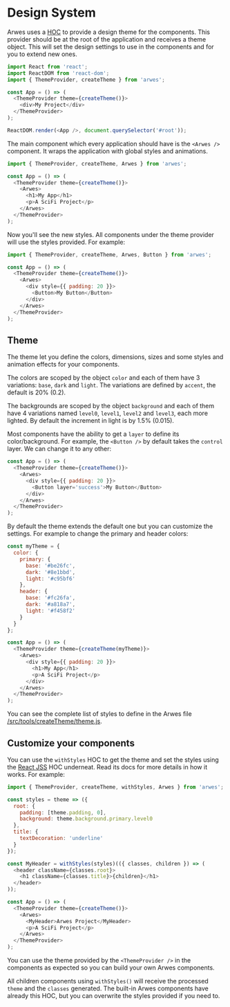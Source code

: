 # Design System

Arwes uses a [HOC](https://reactjs.org/docs/higher-order-components.html)
to provide a design theme for the components. This provider should be at the
root of the application and receives a theme object. This will set the design
settings to use in the components and for you to extend new ones.

```javascript
import React from 'react';
import ReactDOM from 'react-dom';
import { ThemeProvider, createTheme } from 'arwes';

const App = () => (
  <ThemeProvider theme={createTheme()}>
    <div>My Project</div>
  </ThemeProvider>
);

ReactDOM.render(<App />, document.querySelector('#root'));
```

The main component which every application should have is the `<Arwes />` component.
It wraps the application with global styles and animations.

```javascript
import { ThemeProvider, createTheme, Arwes } from 'arwes';

const App = () => (
  <ThemeProvider theme={createTheme()}>
    <Arwes>
      <h1>My App</h1>
      <p>A SciFi Project</p>
    </Arwes>
  </ThemeProvider>
);
```

Now you'll see the new styles. All components under the theme provider will use
the styles provided. For example:

```javascript
import { ThemeProvider, createTheme, Arwes, Button } from 'arwes';

const App = () => (
  <ThemeProvider theme={createTheme()}>
    <Arwes>
      <div style={{ padding: 20 }}>
        <Button>My Button</Button>
      </div>
    </Arwes>
  </ThemeProvider>
);
```

## Theme

The theme let you define the colors, dimensions, sizes and some styles and animation
effects for your components.

The colors are scoped by the object `color` and each of them have
3 variations: `base`, `dark` and `light`. The variations are defined by
`accent`, the default is 20% (0.2).

The backgrounds are scoped by the object `background` and each of them have 4
variations named `level0`, `level1`, `level2` and `level3`, each more
lighted. By default the increment in light is by 1.5% (0.015).

Most components have the ability to get a `layer` to define its color/background.
For example, the `<Button />` by default takes the `control` layer. We can change it
to any other:

```javascript
const App = () => (
  <ThemeProvider theme={createTheme()}>
    <Arwes>
      <div style={{ padding: 20 }}>
        <Button layer='success'>My Button</Button>
      </div>
    </Arwes>
  </ThemeProvider>
);
```

By default the theme extends the default one but you can customize the settings.
For example to change the primary and header colors:

```javascript
const myTheme = {
  color: {
    primary: {
      base: '#be26fc',
      dark: '#8e1bbd',
      light: '#c95bf6'
    },
    header: {
      base: '#fc26fa',
      dark: '#a818a7',
      light: '#f458f2'
    }
  }
};

const App = () => (
  <ThemeProvider theme={createTheme(myTheme)}>
    <Arwes>
      <div style={{ padding: 20 }}>
        <h1>My App</h1>
        <p>A SciFi Project</p>
      </div>
    </Arwes>
  </ThemeProvider>
);
```

You can see the complete list of styles to define in the Arwes file
[/src/tools/createTheme/theme.js](https://github.com/romelperez/arwes/blob/master/src/tools/createTheme/theme.js).

## Customize your components

You can use the `withStyles` HOC to get the theme and set the styles using the
[React JSS](http://cssinjs.org/react-jss) HOC underneat. Read its docs for more
details in how it works. For example:

```javascript
import { ThemeProvider, createTheme, withStyles, Arwes } from 'arwes';

const styles = theme => ({
  root: {
    padding: [theme.padding, 0],
    background: theme.background.primary.level0
  },
  title: {
    textDecoration: 'underline'
  }
});

const MyHeader = withStyles(styles)(({ classes, children }) => (
  <header className={classes.root}>
    <h1 className={classes.title}>{children}</h1>
  </header>
));

const App = () => (
  <ThemeProvider theme={createTheme()}>
    <Arwes>
      <MyHeader>Arwes Project</MyHeader>
      <p>A SciFi Project</p>
    </Arwes>
  </ThemeProvider>
);
```

You can use the theme provided by the `<ThemeProvider />` in the components
as expected so you can build your own Arwes components.

All children components using `withStyles()` will receive the processed `theme`
and the `classes` generated. The built-in Arwes components have already this
HOC, but you can overwrite the styles provided if you need to.
